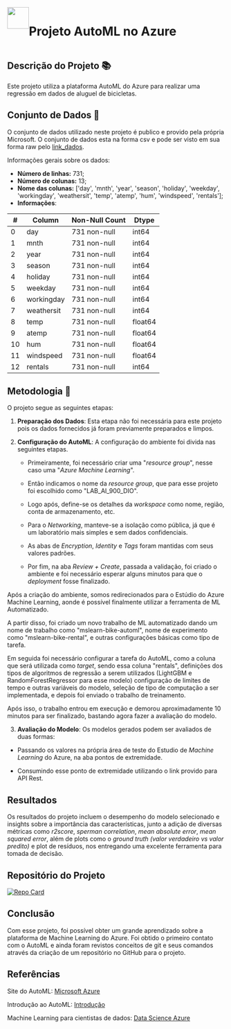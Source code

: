 <html>
  <head>
    <title>Azure</title>
  </head>
  <style>
  .container {
    display: flex;
    align-items: left;
    justify-content: left;
  }
  
  img {
    max-width: 10%;
    max-height:10%;
    float: left;
  }
  
  .text {
    font-size: 20px;
    padding-left: 20px;
    padding-top: 20%;
    float: left;
  }

  </style>
  <body>
    <div class="container">
      <div class="image">
        <img src="https://upload.wikimedia.org/wikipedia/commons/thumb/f/fa/Microsoft_Azure.svg/640px-Microsoft_Azure.svg.png" width="50" height="50">
      </div>
      <div class="text">
        <h1>Projeto AutoML no Azure</h1>
      </div>
    </div>
  </body>
</html>

## Descrição do Projeto 📚

Este projeto utiliza a plataforma AutoML do Azure para realizar uma regressão em dados de aluguel de bicicletas.

## Conjunto de Dados 💾

O conjunto de dados utilizado neste projeto é publico e provido pela própria Microsoft. O conjunto de dados esta na forma csv e pode ser visto em sua forma raw pelo [link_dados](https://raw.githubusercontent.com/MicrosoftLearning/mslearn-ai-fundamentals/main/data/ml/daily-bike-share.csv).

Informações gerais sobre os dados:
* **Número de linhas:** 731;
* **Número de colunas:** 13;
* **Nome das colunas:** ['day', 'mnth', 'year', 'season', 'holiday', 'weekday', 'workingday', 'weathersit', 'temp', 'atemp', 'hum', 'windspeed', 'rentals'];
* **Informações**:

| #  | Column     |   Non-Null Count | Dtype   |
|--- |---         |---               |---      |
| 0  | day        | 731 non-null     | int64   |
| 1  | mnth       | 731 non-null     | int64   |
| 2  | year       | 731 non-null     | int64   |
| 3  | season     | 731 non-null     | int64   |
| 4  | holiday    | 731 non-null     | int64   |
| 5  | weekday    | 731 non-null     | int64   |
| 6  | workingday | 731 non-null     | int64   |
| 7  | weathersit | 731 non-null     | int64   |
| 8  | temp       | 731 non-null     | float64 |
| 9  | atemp      | 731 non-null     | float64 |
| 10 | hum        | 731 non-null     | float64 |
| 11 | windspeed  | 731 non-null     | float64 |
| 12 | rentals    | 731 non-null     | int64   |

## Metodologia 📘

O projeto segue as seguintes etapas:

1. **Preparação dos Dados**:
Esta etapa não foi necessária para este projeto pois os dados fornecidos já foram previamente preparados e limpos.

2. **Configuração do AutoML**: A configuração do ambiente foi divida nas seguintes etapas.

    * Primeiramente, foi necessário criar uma "*resource group*", nesse caso uma "*Azure Machine Learning*".

    * Então indicamos o nome da *resource group*, que para esse projeto foi escolhido como "LAB_AI_900_DIO".

    * Logo após, define-se os detalhes da *workspace* como nome, região, conta de armazenamento, etc.

    * Para o *Networking*, manteve-se a isolação como pública, já que é um laboratório mais simples e sem dados confidenciais.

    * As abas de *Encryption*, *Identity* e *Tags* foram mantidas com seus valores padrões.

    * Por fim, na aba *Review + Create*, passada a validação, foi criado o ambiente e foi necessário esperar alguns minutos para que o *deployment* fosse finalizado.

  Após a criação do ambiente, somos redirecionados para o Estúdio do Azure Machine Learning, aonde é possível finalmente utilizar a ferramenta de ML Automatizado.

  A partir disso, foi criado um novo trabalho de ML automatizado dando um nome de trabalho como "mslearn-bike-automl", nome de experimento como "mslearn-bike-rental", e outras configurações básicas como tipo de tarefa.

  Em seguida foi necessário configurar a tarefa do AutoML, como a coluna que será utilizada como *target*, sendo essa coluna "rentals", definições dos tipos de algoritmos de regressão a serem utilizados (LightGBM e RandomForestRegressor para esse modelo) configuração de limites de tempo e outras variáveis do modelo, seleção de tipo de computação a ser implementada, e depois foi enviado o trabalho de treinamento.

  Após isso, o trabalho entrou em execução e demorou aproximadamente 10 minutos para ser finalizado, bastando agora fazer a avaliação do modelo.
  
3. **Avaliação do Modelo**: Os modelos gerados podem ser avaliados de duas formas:

* Passando os valores na própria área de teste do Estudio de *Machine Learning* do Azure, na aba pontos de extremidade.

* Consumindo esse ponto de extremidade utilizando o link provido para API Rest.

## Resultados

Os resultados do projeto incluem o desempenho do modelo selecionado e insights sobre a importância das características, junto a adição de diversas métricas como *r2score*, *sperman correlation*, *mean absolute error*, *mean squared error*, além de plots como o *ground truth (valor verdadeiro vs valor predito)* e plot de resíduos, nos entregando uma excelente ferramenta para tomada de decisão.

## Repositório do Projeto

[![Repo Card](https://github-readme-stats.vercel.app/api/pin/?username=Gauss99&repo=dio_lab_azure_automl&bg_color=000&border_color=30A3DC&show_icons=true&icon_color=30A3DC&title_color=E94D5F&text_color=FFF)](https://github.com/Gauss99/dio_lab_azure_automl)

## Conclusão

Com esse projeto, foi possível obter um grande aprendizado sobre a plataforma de Machine Learning do Azure. Foi obtido o primeiro contato com o AutoML e ainda foram revistos conceitos de git e seus comandos através da criação de um repositório no GitHub para o projeto.

## Referências

Site do AutoML: [Microsoft Azure](https://azure.microsoft.com/pt-br/products/machine-learning/AutoML/#overview)

Introdução ao AutoML: [Introdução](https://learn.microsoft.com/pt-br/azure/machine-learning/concept-automated-ml?view=azureml-api-2)

Machine Learning para cientistas de dados: [Data Science Azure](https://azure.microsoft.com/pt-br/solutions/ai/data-scientist-resources/)
